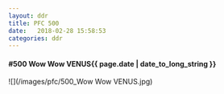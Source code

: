 ```yaml
---
layout: ddr
title: PFC 500
date:   2018-02-28 15:58:53
categories: ddr
---
```


#### **#500** Wow Wow VENUS<span class="pull-right">{{ page.date | date_to_long_string }}</span>
![](/images/pfc/500_Wow Wow VENUS.jpg)

